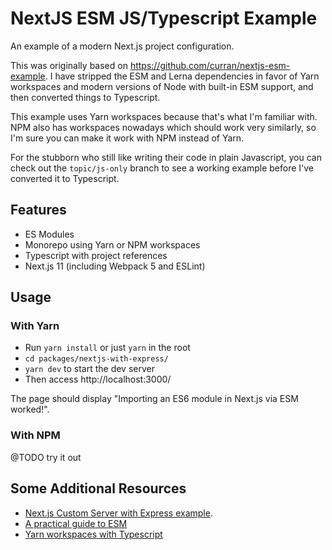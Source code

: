 # NextJS ESM JS/Typescript Example

An example of a modern Next.js project configuration.

This was originally based on https://github.com/curran/nextjs-esm-example. I
have stripped the ESM and Lerna dependencies in favor of Yarn workspaces and
modern versions of Node with built-in ESM support, and then converted things to
Typescript.

This example uses Yarn workspaces because that's what I'm familiar with. NPM
also has workspaces nowadays which should work very similarly, so I'm sure you
can make it work with NPM instead of Yarn.

For the stubborn who still like writing their code in plain Javascript, you can
check out the `topic/js-only` branch to see a working example before I've
converted it to Typescript.

## Features

- ES Modules
- Monorepo using Yarn or NPM workspaces
- Typescript with project references
- Next.js 11 (including Webpack 5 and ESLint)

## Usage

### With Yarn

- Run `yarn install` or just `yarn` in the root
- `cd packages/nextjs-with-express/`
- `yarn dev` to start the dev server
- Then access http://localhost:3000/

The page should display "Importing an ES6 module in Next.js via ESM worked!".

### With NPM

@TODO try it out

## Some Additional Resources

- [Next.js Custom Server with Express
  example](https://github.com/zeit/next.js/blob/canary/examples/custom-server-express).
- [A practical guide to
  ESM](https://gist.github.com/sindresorhus/a39789f98801d908bbc7ff3ecc99d99c)
- [Yarn workspaces with
  Typescript](https://stackoverflow.com/questions/57679322/how-to-use-yarn-workspaces-with-typescript-and-out-folders)
